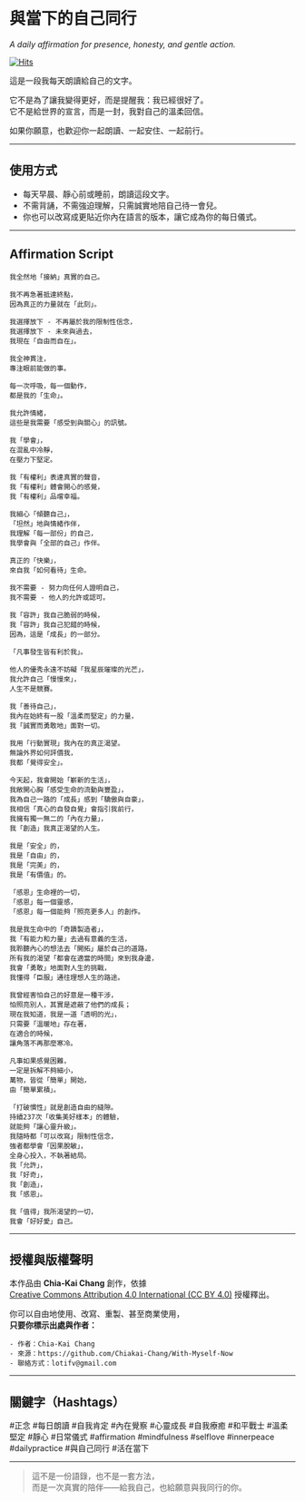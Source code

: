 # 與當下的自己同行  
*A daily affirmation for presence, honesty, and gentle action.*

[![Hits](https://hits.sh/github.com/Chiakai-Chang/With-Myself-Now.svg?label=%E7%80%8F%E8%A6%BD%E4%BA%BA%E6%AC%A1%2FHITS)](https://hits.sh/github.com/Chiakai-Chang/With-Myself-Now/)

這是一段我每天朗讀給自己的文字。

它不是為了讓我變得更好，而是提醒我：我已經很好了。  
它不是給世界的宣言，而是一封，我對自己的溫柔回信。

如果你願意，也歡迎你一起朗讀、一起安住、一起前行。

---

## 使用方式

- 每天早晨、靜心前或睡前，朗讀這段文字。
- 不需背誦，不需強迫理解，只需誠實地陪自己待一會兒。
- 你也可以改寫成更貼近你內在語言的版本，讓它成為你的每日儀式。

---

## Affirmation Script

```
我全然地「接納」真實的自己。

我不再急著抵達終點， 
因為真正的力量就在「此刻」。 

我選擇放下 - 不再屬於我的限制性信念， 
我選擇放下 - 未來與過去，
我現在「自由而自在」。

我全神貫注，
專注眼前能做的事。

每一次呼吸，每一個動作，
都是我的「生命」。

我允許情緒，
這些是我需要「感受到與關心」的訊號。

我「學會」，
在混亂中冷靜，
在壓力下堅定。

我「有權利」表達真實的聲音，
我「有權利」體會開心的感覺，
我「有權利」品嚐幸福。

我細心「傾聽自己」，
「坦然」地與情緒作伴，
我理解「每一部份」的自己，
我學會與「全部的自己」作伴。
 
真正的「快樂」， 
來自我「如何看待」生命。
 
我不需要 - 努力向任何人證明自己， 
我不需要 - 他人的允許或認可。

我「容許」我自己脆弱的時候， 
我「容許」我自己犯錯的時候， 
因為，這是「成長」的一部分。

「凡事發生皆有利於我」。

他人的優秀永遠不妨礙「我星辰璀璨的光芒」，
我允許自己「慢慢來」，
人生不是競賽。

我「善待自己」，
我內在始終有一股「溫柔而堅定」的力量，
我「誠實而勇敢地」面對一切。

我用「行動實現」我內在的真正渴望。 
無論外界如何評價我，
我都「覺得安全」。

今天起，我會開始「嶄新的生活」，
我敞開心胸「感受生命的流動與豐盈」，
我為自己一路的「成長」感到「驕傲與自豪」，
我相信「真心的自發自覺」會指引我前行，
我擁有獨一無二的「內在力量」， 
我「創造」我真正渴望的人生。

我是「安全」的，
我是「自由」的，
我是「完美」的，
我是「有價值」的。

「感恩」生命裡的一切， 
「感恩」每一個靈感，
「感恩」每一個能夠「照亮更多人」的創作。

我是我生命中的「奇蹟製造者」，
我「有能力和力量」去過有意義的生活，
我聆聽內心的想法去「開拓」屬於自己的道路，
所有我的渴望「都會在適當的時間」來到我身邊，
我會「勇敢」地面對人生的挑戰，
我懂得「臣服」通往理想人生的路途。

我曾經害怕自己的好意是一種干涉，
怕照亮別人，其實是遮蔽了他們的成長；
現在我知道，我是一道「透明的光」，
只需要「溫暖地」存在著， 
在適合的時候，
讓角落不再那麼寒冷。

凡事如果感覺困難，
一定是拆解不夠細小，
萬物，皆從「簡單」開始，
由「簡單累積」。

「打破慣性」就是創造自由的縫隙。
持續237次「收集美好樣本」的體驗，
就能夠「讓心靈升級」。
我隨時都「可以改寫」限制性信念，
強者都學會「因果脫敏」，
全身心投入，不執著結局。
我「允許」，
我「好奇」，
我「創造」，
我「感恩」。

我「值得」我所渴望的一切，
我會「好好愛」自己。
```

---

## 授權與版權聲明

本作品由 **Chia-Kai Chang** 創作，依據  
[Creative Commons Attribution 4.0 International (CC BY 4.0)](https://creativecommons.org/licenses/by/4.0/deed.zh_TW) 授權釋出。

你可以自由地使用、改寫、重製、甚至商業使用，  
**只要你標示出處與作者：**
```
- 作者：Chia-Kai Chang  
- 來源：https://github.com/Chiakai-Chang/With-Myself-Now 
- 聯絡方式：lotifv@gmail.com
```

---

## 關鍵字（Hashtags）

#正念 #每日朗讀 #自我肯定 #內在覺察 #心靈成長 #自我療癒
#和平戰士 #溫柔堅定 #靜心 #日常儀式 #affirmation #mindfulness
#selflove #innerpeace #dailypractice #與自己同行 #活在當下

---

> 這不是一份語錄，也不是一套方法，  
> 而是一次真實的陪伴——給我自己，也給願意與我同行的你。
